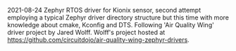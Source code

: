 2021-08-24
Zephyr RTOS driver for Kionix sensor, second attempt employing a typical Zephyr driver directory structure but this time with more knowledge about cmake, Kconfig and DTS.  Following 'Air Quality Wing' driver project by Jared Wolff.  Wolff's project hosted at https://github.com/circuitdojo/air-quality-wing-zephyr-drivers.

